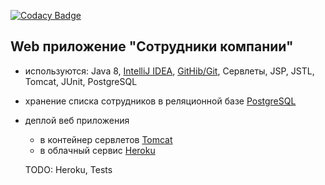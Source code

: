 [![Codacy Badge](https://api.codacy.com/project/badge/Grade/3b83b4a06246473f92be693e02d1a103)](https://www.codacy.com/app/AlexeyKorban/employees?utm_source=github.com&amp;utm_medium=referral&amp;utm_content=AlexeyKorban/employees&amp;utm_campaign=Badge_Grade)
## Web приложение "Сотрудники компании"
- используются: Java 8, <a href="https://zeroturnaround.com/rebellabs/java-tools-and-technologies-landscape-2016-trends/#java-ides-adoption">IntelliJ IDEA</a>,
    <a href="https://zeroturnaround.com/rebellabs/java-tools-and-technologies-landscape-2016-trends/#java-vcs-adoption">GitHib/Git</a>, Сервлеты, JSP, JSTL, Tomcat, JUnit, PostgreSQL
- хранение списка сотрудников в реляционной базе <a href="https://ru.wikipedia.org/wiki/PostgreSQL">PostgreSQL</a>
- деплой веб приложения
  - в контейнер сервлетов <a href="http://tomcat.apache.org/">Tomcat</a>
  - в облачный сервис <a href="https://www.heroku.com/">Heroku</a>
  
  TODO:
  Heroku, Tests